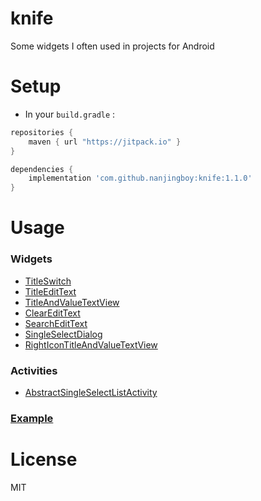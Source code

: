 # knife
Some widgets I often used in projects for Android

# Setup

* In your `build.gradle` :

```gradle
repositories {
    maven { url "https://jitpack.io" }
}

dependencies {
    implementation 'com.github.nanjingboy:knife:1.1.0'
}
```

# Usage

### Widgets

* [TitleSwitch](sample/src/main/res/layout/activity_title_switch_demo.xml)
* [TitleEditText](sample/src/main/res/layout/activity_title_edit_text_demo.xml)
* [TitleAndValueTextView](sample/src/main/res/layout/activity_title_and_value_text_view_demo.xml)
* [ClearEditText](sample/src/main/res/layout/activity_clear_edit_text_demo.xml)
* [SearchEditText](sample/src/main/res/layout/activity_search_edit_text_demo.xml)
* [SingleSelectDialog](sample/src/main/java/me/tom/knife/sample/MainActivity.java#L64-L70)
* [RightIconTitleAndValueTextView](sample/src/main/res/layout/activity_right_icon_title_and_value_text_view.xml)

### Activities

* [AbstractSingleSelectListActivity](sample/src/main/java/me/tom/knife/sample/UserSingleSelectListActivity.java)

### [Example](sample/src/main)

# License

MIT